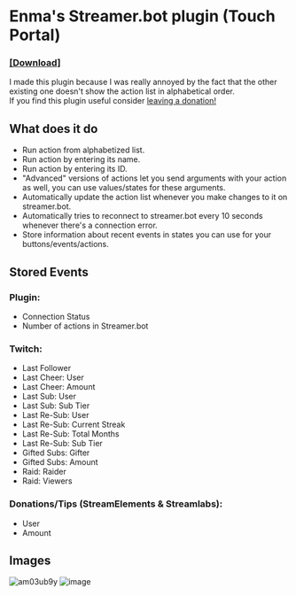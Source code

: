 # Enma's Streamer.bot plugin (Touch Portal)<br>
### [**[Download]**](https://github.com/EnmaDarei/tp_streamerbot_plugin/releases/latest)

I made this plugin because I was really annoyed by the fact that the other existing one doesn't show the action list in alphabetical order.<br>
If you find this plugin useful consider [leaving a donation!](https://ko-fi.com/enmadarei)
## What does it do
- Run action from alphabetized list.
- Run action by entering its name.
- Run action by entering its ID.
- "Advanced" versions of actions let you send arguments with your action as well, you can use values/states for these arguments.
- Automatically update the action list whenever you make changes to it on streamer.bot.
- Automatically tries to reconnect to streamer.bot every 10 seconds whenever there's a connection error.
- Store information about recent events in states you can use for your buttons/events/actions.
## Stored Events
### Plugin:
- Connection Status
- Number of actions in Streamer.bot

### Twitch:
- Last Follower
- Last Cheer: User
- Last Cheer: Amount
- Last Sub: User
- Last Sub: Sub Tier
- Last Re-Sub: User
- Last Re-Sub: Current Streak
- Last Re-Sub: Total Months
- Last Re-Sub: Sub Tier
- Gifted Subs: Gifter
- Gifted Subs: Amount
- Raid: Raider
- Raid: Viewers

### Donations/Tips (StreamElements & Streamlabs):
- User
- Amount

## Images
![am03ub9y](https://user-images.githubusercontent.com/14081432/217958575-96671547-aa45-4445-80a9-9a3ebc9fca81.png)
![image](https://github.com/EnmaDarei/tp_streamerbot_plugin/assets/14081432/fc93672b-2664-466d-abb9-9398ec9b61bc)
